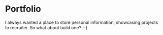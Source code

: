 # Portfolio
I always wanted a place to store personal information, showcasing projects to recruiter. So what about build one? ;-)
